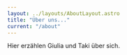 ```yaml
---
layout: ../layouts/AboutLayout.astro
title: "Über uns..."
current: "/about"
---
```


Hier erzählen Giulia und Taki über sich.
